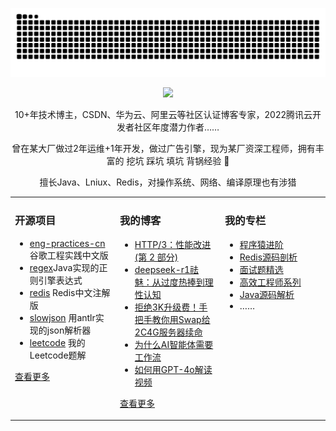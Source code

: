   
<p align="center">
  <img src="https://github.com/xindoo/xindoo/blob/output/github-contribution-grid-snake.svg"/>
</p>	
<p align="center">
  <img src="https://github-readme-stats.vercel.app/api?username=xindoo&show_icons=true&theme=graywhite"/>
</p>

<p align="center"> 10+年技术博主，CSDN、华为云、阿里云等社区认证博客专家，2022腾讯云开发者社区年度潜力作者…… </p>  
<p align="center"> 曾在某大厂做过2年运维+1年开发，做过广告引擎，现为某厂资深工程师，拥有丰富的 挖坑 踩坑 填坑 背锅经验 🐶   </p>  
<p align="center"> 擅长Java、Lniux、Redis，对操作系统、网络、编译原理也有涉猎</p>  


<table align="center"><tr>
<td valign="top" width="33%">

### 开源项目  
- [eng-practices-cn](https://github.com/xindoo/eng-practices-cn)谷歌工程实践中文版	
- [regex](https://github.com/xindoo/regex)Java实现的正则引擎表达式	
- [redis](https://github.com/xindoo/redis) Redis中文注解版  
- [slowjson](https://github.com/xindoo/slowjson) 用antlr实现的json解析器  
- [leetcode](https://github.com/xindoo/leetcode) 我的Leetcode题解   
   
[查看更多](https://github.com/xindoo/)	 

	
</td>
<td valign="top" width="33%">

### 我的博客
- [HTTP/3：性能改进(第 2 部分)](https://blog.csdn.net/xindoo/article/details/145815214)
- [deepseek-r1祛魅：从过度热捧到理性认知⁠](https://blog.csdn.net/xindoo/article/details/145741030)
- [拒绝3K升级费！手把手教你用Swap给2C4G服务器续命](https://blog.csdn.net/xindoo/article/details/145405027)
- [为什么AI智能体需要工作流](https://blog.csdn.net/xindoo/article/details/144635641)
- [如何用GPT-4o解读视频](https://blog.csdn.net/xindoo/article/details/143837432)

[查看更多](https://xindoo.blog.csdn.net/)

</td>
<td valign="top" width="33%">

### 我的专栏  
- [程序猿进阶](https://blog.csdn.net/xindoo/category_11716954.html)
- [Redis源码剖析](https://blog.csdn.net/xindoo/category_10068113.html)  
- [面试题精选](https://blog.csdn.net/xindoo/category_9991116.html)  
- [高效工程师系列](https://blog.csdn.net/xindoo/category_9287916.html)  
- [Java源码解析](https://blog.csdn.net/xindoo/category_9287770.html)    
- ……

	
</td>
</tr></table>
